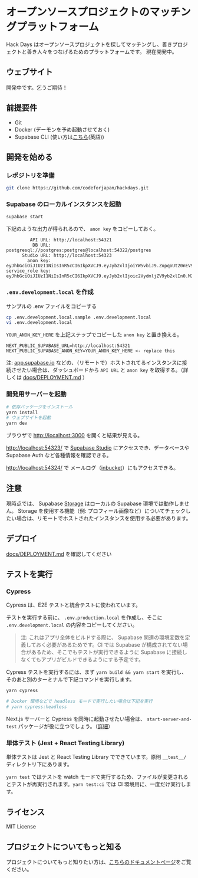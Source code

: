 # オープンソースプロジェクトのマッチングプラットフォーム

Hack Days はオープンソースプロジェクトを探してマッチングし、善きプロジェクトと善き人々をつなげるためのプラットフォームです。
現在開発中。

## ウェブサイト

開発中です。乞うご期待！

## 前提要件

- Git
- Docker (デーモンを予め起動させておく)
- Supabase CLI (使い方は[こちら](https://github.com/supabase/cli)(英語))

## 開発を始める

### レポジトリを準備

```bash
git clone https://github.com/codeforjapan/hackdays.git
```

### Supabase のローカルインスタンスを起動

```bash
supabase start
```

下記のような出力が得られるので、 `anon key` をコピーしておく。

```text
         API URL: http://localhost:54321
          DB URL: postgresql://postgres:postgres@localhost:54322/postgres
      Studio URL: http://localhost:54323
        anon key: eyJhbGciOiJIUzI1NiIsInR5cCI6IkpXVCJ9.eyJyb2xlIjoiYW5vbiJ9.ZopqoUt20nEV9cklpv9e3yw3PVyZLmKs5qLD6nGL1SI
service_role key: eyJhbGciOiJIUzI1NiIsInR5cCI6IkpXVCJ9.eyJyb2xlIjoic2VydmljZV9yb2xlIn0.M2d2z4SFn5C7HlJlaSLfrzuYim9nbY_XI40uWFN3hEE
```

### `.env.development.local` を作成

サンプルの .env ファイルをコピーする

```bash
cp .env.development.local.sample .env.development.local
vi .env.development.local
```

`YOUR_ANON_KEY_HERE` を上記ステップでコピーした `anon key` と置き換える。

```text
NEXT_PUBLIC_SUPABASE_URL=http://localhost:54321
NEXT_PUBLIC_SUPABASE_ANON_KEY=YOUR_ANON_KEY_HERE <- replace this
```

注: [app.supabase.io](https://app.supabase.io/) などの、（リモートで）ホストされてるインスタンスに接続させたい場合は、ダッシュボードから `API URL` と `anon key` を取得する。（詳しくは [docs/DEPLOYMENT.md](docs/DEPLOYMENT.md) ）

### 開発用サーバーを起動

```bash
# 依存パッケージをインストール
yarn install
# ウェブサイトを起動
yarn dev
```

ブラウザで [http://localhost:3000](http://localhost:3000) を開くと結果が見える。

[http://localhost:54323/](http://localhost:54323/) で [Supabase Studio](https://github.com/supabase/supabase/tree/master/studio) にアクセスでき、データベースや Supabase Auth など各種情報を確認できる。

[http://localhost:54324/](http://localhost:54324/) で メールログ（[inbucket](https://github.com/inbucket/inbucket)）にもアクセスできる。

## 注意

現時点では、 Supabase [Storage](https://supabase.com/docs/guides/storage) はローカルの Supabase 環境では動作しません。 Storage を使用する機能（例: プロフィール画像など）についてチェックしたい場合は、リモートでホストされたインスタンスを使用する必要があります。

## デプロイ

[docs/DEPLOYMENT.md](docs/DEPLOYMENT.md) を確認してください

## テストを実行

### Cypress

Cypress は、E2E テストと統合テストに使われています。

テストを実行する前に、 `.env.production.local` を作成し、そこに `.env.development.local` の内容をコピーしてください。

> 注: これはアプリ全体をビルドする際に、 Supabase 関連の環境変数を定義しておく必要があるためです。CI では Supabase が構成されてない場合があるため、そこでもテストが実行できるように Supabase に接続しなくてもアプリがビルドできるようにする予定です。

Cypress テストを実行するには、まず `yarn build && yarn start` を実行し、そのあと別のターミナルで下記コマンドを実行します。

```bash
yarn cypress

# Docker 環境などで headless モードで実行したい場合は下記を実行
# yarn cypress:headless
```

Next.js サーバーと Cypress を同時に起動させたい場合は、 `start-server-and-test` パッケージが役に立つでしょう。（[詳細](https://nextjs.org/docs/testing#running-your-cypress-tests)）

### 単体テスト (Jest + React Testing Library)

単体テストは Jest と React Testing Library でできています。原則 `__test__/` ディレクトリ下にあります。

`yarn test` ではテストを watch モードで実行するため、ファイルが変更されるとテストが再実行されます。`yarn test:ci` では CI 環境用に、一度だけ実行します。

## ライセンス

MIT License

## プロジェクトについてもっと知る

プロジェクトについてもっと知りたい方は、[こちらのドキュメントページ](https://hackmd.io/@codeforjapan/Hkc4eIKht/)をご覧ください。
